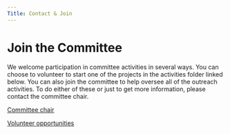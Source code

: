 ```yaml
---
Title: Contact & Join
---
```


# Join the Committee

We welcome participation in committee activities in several ways.  You can choose to volunteer to start one of the projects in the activities folder linked below.  You can also join the committee to help oversee all of the outreach activities.  To do either of these or just to get more information, please contact the committee chair.

[Committee chair](mailto:sgordon20@gmeil.com)

[Volunteer opportunities](../activity/)
